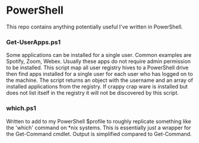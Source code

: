 # PowerShell
This repo contains anything potentially useful I've written in PowerShell.


### Get-UserApps.ps1 ###
Some applications can be installed for a single user. Common examples are Spotify, Zoom, Webex. Usually these apps do not require admin permission to be installed. This script map all user registry hives to a PowerShell drive then find apps installed for a single user for each user who has logged on to the machine. The script returns an object with the username and an array of installed applications from the registry. If crappy crap ware is installed but does not list itself in the registry it will not be discovered by this script.

### which.ps1 ###
Written to add to my PowerShell $profile to roughly replicate something like the 'which' command on \*nix systems. This is essentially just a wrapper for the Get-Command cmdlet. Output is simplified compared to Get-Command.

